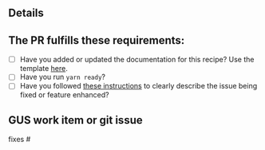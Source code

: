 ## Details

<!-- Describe the contents of this PR. -->

## The PR fulfills these requirements:
- [ ] Have you added or updated the documentation for this recipe? Use the template [here](https://github.com/salesforce/lwr-recipes/blob/master/doc/README_TEMPLATE.md).
- [ ] Have you run `yarn ready`?
- [ ] Have you followed [these instructions](https://github.com/salesforce/lwr-recipes/blob/master/doc/CONTRIBUTING.md#commit) to clearly describe the issue being fixed or feature enhanced?

## GUS work item or git issue
<!-- Work item ID in text, no links -->
fixes #<!-- git issue ID -->
